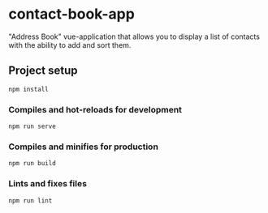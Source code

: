 # contact-book-app
"Address Book" vue-application that allows you to display a list of contacts with the ability to add and sort them.

## Project setup
```
npm install
```

### Compiles and hot-reloads for development
```
npm run serve
```

### Compiles and minifies for production
```
npm run build
```

### Lints and fixes files
```
npm run lint
```
